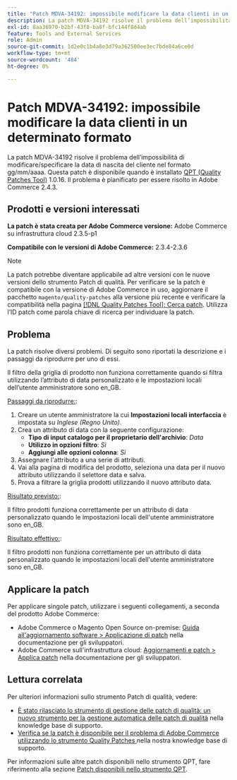```yaml
---
title: "Patch MDVA-34192: impossibile modificare la data clienti in un determinato formato"
description: La patch MDVA-34192 risolve il problema dell’impossibilità di modificare/specificare la data di nascita del cliente nel formato gg/mm/aaaa. Questa patch è disponibile quando è installato [Quality Patches Tool (QPT)](/help/announcements/adobe-commerce-announcements/magento-quality-patches-released-new-tool-to-self-serve-quality-patches.md) 1.0.16. Il problema è pianificato per essere risolto in Adobe Commerce 2.4.3.
exl-id: 8aa36970-b2bf-43f8-ba8f-bfc144f8d4ab
feature: Tools and External Services
role: Admin
source-git-commit: 1d2e0c1b4a8e3d79a362500ee3ec7bde84a6ce0d
workflow-type: tm+mt
source-wordcount: '484'
ht-degree: 0%

---
```


# Patch MDVA-34192: impossibile modificare la data clienti in un determinato formato

La patch MDVA-34192 risolve il problema dell’impossibilità di modificare/specificare la data di nascita del cliente nel formato gg/mm/aaaa. Questa patch è disponibile quando è installato [QPT (Quality Patches Tool)](/help/announcements/adobe-commerce-announcements/magento-quality-patches-released-new-tool-to-self-serve-quality-patches.md) 1.0.16. Il problema è pianificato per essere risolto in Adobe Commerce 2.4.3.

## Prodotti e versioni interessati

**La patch è stata creata per Adobe Commerce versione:** Adobe Commerce su infrastruttura cloud 2.3.5-p1

**Compatibile con le versioni di Adobe Commerce:** 2.3.4-2.3.6

>[!NOTE]
>
>La patch potrebbe diventare applicabile ad altre versioni con le nuove versioni dello strumento Patch di qualità. Per verificare se la patch è compatibile con la versione di Adobe Commerce in uso, aggiornare il pacchetto `magento/quality-patches` alla versione più recente e verificare la compatibilità nella pagina [[!DNL Quality Patches Tool]: Cerca patch](https://devdocs.magento.com/quality-patches/tool.html#patch-grid). Utilizza l’ID patch come parola chiave di ricerca per individuare la patch.

## Problema

La patch risolve diversi problemi. Di seguito sono riportati la descrizione e i passaggi da riprodurre per uno di essi.

Il filtro della griglia di prodotto non funziona correttamente quando si filtra utilizzando l’attributo di data personalizzato e le impostazioni locali dell’utente amministratore sono en\_GB.

<u>Passaggi da riprodurre:</u>:

1. Creare un utente amministratore la cui **Impostazioni locali interfaccia** è impostata su *Inglese (Regno Unito)*.
1. Crea un attributo di data con la seguente configurazione:
   * **Tipo di input catalogo per il proprietario dell&#39;archivio**: *Data*
   * **Utilizzo in opzioni filtro**: *Sì*
   * **Aggiungi alle opzioni colonna**: *Sì*
1. Assegnare l&#39;attributo a una serie di attributi.
1. Vai alla pagina di modifica del prodotto, seleziona una data per il nuovo attributo utilizzando il selettore data e salva.
1. Prova a filtrare la griglia prodotti utilizzando il nuovo attributo data.

<u>Risultato previsto:</u>:

Il filtro prodotti funziona correttamente per un attributo di data personalizzato quando le impostazioni locali dell&#39;utente amministratore sono en\_GB.

<u>Risultato effettivo:</u>:

Il filtro prodotti non funziona correttamente per un attributo di data personalizzato quando le impostazioni locali dell&#39;utente amministratore sono en\_GB.

## Applicare la patch

Per applicare singole patch, utilizzare i seguenti collegamenti, a seconda del prodotto Adobe Commerce:

* Adobe Commerce o Magento Open Source on-premise: [Guida all&#39;aggiornamento software > Applicazione di patch](https://devdocs.magento.com/guides/v2.4/comp-mgr/patching/mqp.html) nella documentazione per gli sviluppatori.
* Adobe Commerce sull&#39;infrastruttura cloud: [Aggiornamenti e patch > Applica patch](https://devdocs.magento.com/cloud/project/project-patch.html) nella documentazione per gli sviluppatori.

## Lettura correlata

Per ulteriori informazioni sullo strumento Patch di qualità, vedere:

* [È stato rilasciato lo strumento di gestione delle patch di qualità: un nuovo strumento per la gestione automatica delle patch di qualità](/help/announcements/adobe-commerce-announcements/magento-quality-patches-released-new-tool-to-self-serve-quality-patches.md) nella knowledge base di supporto.
* [Verifica se la patch è disponibile per il problema di Adobe Commerce utilizzando lo strumento Quality Patches ](/help/support-tools/patches-available-in-qpt-tool/check-patch-for-magento-issue-with-magento-quality-patches.md) nella nostra knowledge base di supporto.

Per informazioni sulle altre patch disponibili nello strumento QPT, fare riferimento alla sezione [Patch disponibili nello strumento QPT](https://support.magento.com/hc/en-us/sections/360010506631-Patches-available-in-QPT-tool-).
